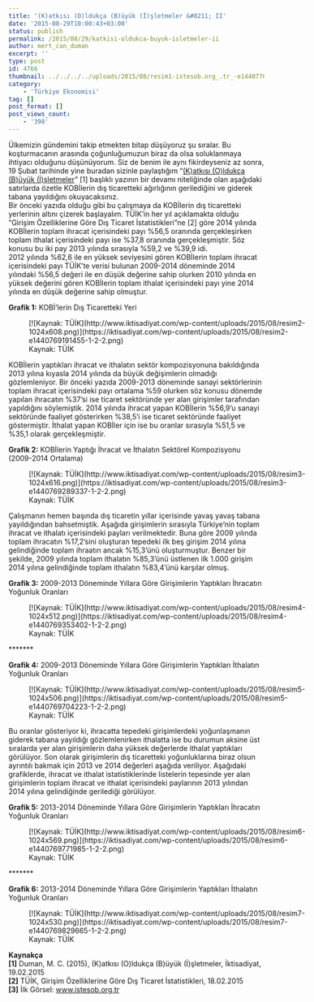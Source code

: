 ```yaml
---
title: '(K)atkısı (O)ldukça (B)üyük (İ)şletmeler &#8211; II'
date: '2015-08-29T10:00:43+03:00'
status: publish
permalink: /2015/08/29/katkisi-oldukca-buyuk-isletmeler-ii
author: mert_can_duman
excerpt: ''
type: post
id: 4766
thumbnail: ../../../../uploads/2015/08/resim1-istesob.org_.tr_-e1440770041441-1-2-150x150.jpg
category:
    - 'Türkiye Ekonomisi'
tag: []
post_format: []
post_views_count:
    - '398'
---
```

Ülkemizin gündemini takip etmekten bitap düşüyoruz şu sıralar. Bu koşturmacanın arasında çoğunluğumuzun biraz da olsa soluklanmaya ihtiyacı olduğunu düşünüyorum. Siz de benim ile aynı fikirdeyseniz az sonra, 19 Şubat tarihinde yine buradan sizinle paylaştığım “[(K)atkısı (O)ldukça (B)üyük (İ)şletmeler](http://www.iktisadiyat.com/2015/02/19/katkisi-oldukca-buyuk-isletmeler/)” \[1\] başlıklı yazının bir devamı niteliğinde olan aşağıdaki satırlarda özetle KOBİlerin dış ticaretteki ağırlığının gerilediğini ve giderek tabana yayıldığını okuyacaksınız.  
Bir önceki yazıda olduğu gibi bu çalışmaya da KOBİlerin dış ticaretteki yerlerinin altını çizerek başlayalım. TÜİK’in her yıl açıklamakta olduğu “Girişim Özelliklerine Göre Dış Ticaret İstatistikleri”ne \[2\] göre 2014 yılında KOBİlerin toplam ihracat içerisindeki payı %56,5 oranında gerçekleşirken toplam ithalat içerisindeki payı ise %37,8 oranında gerçekleşmiştir. Söz konusu bu iki pay 2013 yılında sırasıyla %59,2 ve %39,9 idi.  
2012 yılında %62,6 ile en yüksek seviyesini gören KOBİlerin toplam ihracat içerisindeki payı TÜİK’te verisi bulunan 2009-2014 döneminde 2014 yılındaki %56,5 değeri ile en düşük değerine sahip olurken 2010 yılında en yüksek değerini gören KOBİlerin toplam ithalat içerisindeki payı yine 2014 yılında en düşük değerine sahip olmuştur.

**Grafik 1:** KOBİ’lerin Dış Ticaretteki Yeri

<figure aria-describedby="caption-attachment-4768" class="wp-caption aligncenter" id="attachment_4768" style="width: 628px">[![Kaynak: TÜİK](http://www.iktisadiyat.com/wp-content/uploads/2015/08/resim2-1024x608.png)](https://iktisadiyat.com/wp-content/uploads/2015/08/resim2-e1440769191455-1-2-2.png)<figcaption class="wp-caption-text" id="caption-attachment-4768">Kaynak: TÜİK</figcaption></figure>  
KOBİlerin yaptıkları ihracat ve ithalatın sektör kompozisyonuna bakıldığında 2013 yılına kıyasla 2014 yılında da büyük değişimlerin olmadığı gözlemleniyor. Bir önceki yazıda 2009-2013 döneminde sanayi sektörlerinin toplam ihracat içerisindeki payı ortalama %59 olurken söz konusu dönemde yapılan ihracatın %37’si ise ticaret sektöründe yer alan girişimler tarafından yapıldığını söylemiştik. 2014 yılında ihracat yapan KOBİlerin %56,9’u sanayi sektöründe faaliyet gösterirken %38,5’i ise ticaret sektöründe faaliyet göstermiştir. İthalat yapan KOBİler için ise bu oranlar sırasıyla %51,5 ve %35,1 olarak gerçekleşmiştir.

**Grafik 2:** KOBİlerin Yaptığı İhracat ve İthalatın Sektörel Kompozisyonu (2009-2014 Ortalama)

<figure aria-describedby="caption-attachment-4769" class="wp-caption aligncenter" id="attachment_4769" style="width: 628px">[![Kaynak: TÜİK](http://www.iktisadiyat.com/wp-content/uploads/2015/08/resim3-1024x616.png)](https://iktisadiyat.com/wp-content/uploads/2015/08/resim3-e1440769289337-1-2-2.png)<figcaption class="wp-caption-text" id="caption-attachment-4769">Kaynak: TÜİK</figcaption></figure>  
Çalışmanın hemen başında dış ticaretin yıllar içerisinde yavaş yavaş tabana yayıldığından bahsetmiştik. Aşağıda girişimlerin sırasıyla Türkiye’nin toplam ihracat ve ithalatı içerisindeki payları verilmektedir. Buna göre 2009 yılında toplam ihracatın %17,2’sini oluşturan tepedeki ilk beş girişim 2014 yılına gelindiğinde toplam ihraatın ancak %15,3’ünü oluşturmuştur. Benzer bir şekilde, 2009 yılında toplam ithalatın %85,3’ünü üstlenen ilk 1.000 girişim 2014 yılına gelindiğinde toplam ithalatın %83,4’ünü karşılar olmuş.

**Grafik 3:** 2009-2013 Döneminde Yıllara Göre Girişimlerin Yaptıkları İhracatın Yoğunluk Oranları

<figure aria-describedby="caption-attachment-4770" class="wp-caption aligncenter" id="attachment_4770" style="width: 628px">[![Kaynak: TÜİK](http://www.iktisadiyat.com/wp-content/uploads/2015/08/resim4-1024x512.png)](https://iktisadiyat.com/wp-content/uploads/2015/08/resim4-e1440769353402-1-2-2.png)<figcaption class="wp-caption-text" id="caption-attachment-4770">Kaynak: TÜİK</figcaption></figure>

\*\*\*\*\*\*\*

**Grafik 4:** 2009-2013 Döneminde Yıllara Göre Girişimlerin Yaptıkları İthalatın Yoğunluk Oranları

<figure aria-describedby="caption-attachment-4771" class="wp-caption aligncenter" id="attachment_4771" style="width: 628px">[![Kaynak: TÜİK](http://www.iktisadiyat.com/wp-content/uploads/2015/08/resim5-1024x506.png)](https://iktisadiyat.com/wp-content/uploads/2015/08/resim5-e1440769704223-1-2-2.png)<figcaption class="wp-caption-text" id="caption-attachment-4771">Kaynak: TÜİK</figcaption></figure>  
Bu oranlar gösteriyor ki, ihracatta tepedeki girişimlerdeki yoğunlaşmanın giderek tabana yayıldığı gözlemlenirken ithalatta ise bu durumun aksine üst sıralarda yer alan girişimlerin daha yüksek değerlerde ithalat yaptıkları görülüyor.  
Son olarak girişimlerin dış ticaretteki yoğunluklarına biraz olsun ayrıntılı bakmak için 2013 ve 2014 değerleri aşağıda veriliyor. Aşağıdaki grafiklerde, ihracat ve ithalat istatistiklerinde listelerin tepesinde yer alan girişimlerin toplam ihracat ve ithalat içerisindeki paylarının 2013 yılından 2014 yılına gelindiğinde gerilediği görülüyor.

**Grafik 5:** 2013-2014 Döneminde Yıllara Göre Girişimlerin Yaptıkları İhracatın Yoğunluk Oranları

<figure aria-describedby="caption-attachment-4772" class="wp-caption aligncenter" id="attachment_4772" style="width: 628px">[![Kaynak: TÜİK](http://www.iktisadiyat.com/wp-content/uploads/2015/08/resim6-1024x569.png)](https://iktisadiyat.com/wp-content/uploads/2015/08/resim6-e1440769771985-1-2-2.png)<figcaption class="wp-caption-text" id="caption-attachment-4772">Kaynak: TÜİK</figcaption></figure>

 \*\*\*\*\*\*\*

**Grafik 6:** 2013-2014 Döneminde Yıllara Göre Girişimlerin Yaptıkları İthalatın Yoğunluk Oranları

<figure aria-describedby="caption-attachment-4773" class="wp-caption aligncenter" id="attachment_4773" style="width: 628px">[![Kaynak: TÜİK](http://www.iktisadiyat.com/wp-content/uploads/2015/08/resim7-1024x530.png)](https://iktisadiyat.com/wp-content/uploads/2015/08/resim7-e1440769829665-1-2-2.png)<figcaption class="wp-caption-text" id="caption-attachment-4773">Kaynak: TÜİK</figcaption></figure>  
   
**Kaynakça**  
**\[1\]** Duman, M. C. (2015), (K)atkısı (O)ldukça (B)üyük (İ)şletmeler, İktisadiyat, 19.02.2015  
**\[2\]** TÜİK, Girişim Özelliklerine Göre Dış Ticaret İstatistikleri, 18.02.2015  
**\[3\]** İlk Görsel: www.istesob.org.tr